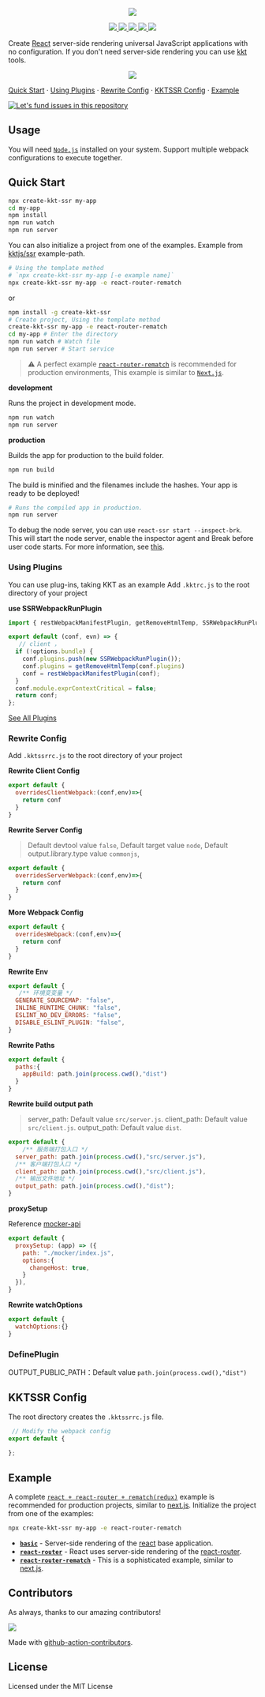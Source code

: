<p align="center">
  <a href="https://kktjs.github.io/ssr">
    <img src="https://user-images.githubusercontent.com/1680273/157196191-9e56f20a-8991-487a-a78d-35352a2c1222.png">
  </a>
</p>

<p align="center">
  <a href="https://github.com/kktjs/ssr/issues">
    <img src="https://img.shields.io/github/issues/kktjs/ssr.svg">
  </a>
  <a href="https://github.com/kktjs/ssr/network">
    <img src="https://img.shields.io/github/forks/kktjs/ssr.svg">
  </a>
  <a href="https://github.com/kktjs/ssr/stargazers">
    <img src="https://img.shields.io/github/stars/kktjs/ssr.svg">
  </a>
  <a href="https://github.com/kktjs/ssr/releases">
    <img src="https://img.shields.io/github/release/kktjs/ssr.svg">
  </a>
  <a href="https://www.npmjs.com/package/@kkt/ssr">
    <img src="https://img.shields.io/npm/v/@kkt/ssr.svg">
  </a>
</p>

Create [React](https://github.com/facebook/react) server-side rendering universal JavaScript applications with no configuration. If you don't need server-side rendering you can use [kkt](https://github.com/jaywcjlove/kkt) tools.

<p align="center">
  <a href="https://github.com/kktjs/ssr/tree/master/example/react-router%2Brematch">
    <img src="https://github.com/kktjs/ssr/raw/847e32d0f04c30da9f7b3bd637be9fa6b1eee22b/assets/ssr.png?sanitize=true">
  </a>
</p>

[Quick Start](#quick-start) · [Using Plugins](#using-plugins) · [Rewrite Config](#rewrite-config) · [KKTSSR Config](#kktssr-config) · [Example](#example)

[![Let's fund issues in this repository](https://issuehunt.io/static/embed/issuehunt-button-v1.svg)](https://issuehunt.io/repos/159655834)

## Usage

You will need [`Node.js`](https://nodejs.org) installed on your system.
Support multiple webpack configurations to execute together.

## Quick Start

```bash
npx create-kkt-ssr my-app
cd my-app
npm install
npm run watch
npm run server
```

You can also initialize a project from one of the examples. Example from [kktjs/ssr](./example) example-path. 

```bash
# Using the template method
# `npx create-kkt-ssr my-app [-e example name]`
npx create-kkt-ssr my-app -e react-router-rematch
```

or

```bash
npm install -g create-kkt-ssr
# Create project, Using the template method
create-kkt-ssr my-app -e react-router-rematch
cd my-app # Enter the directory
npm run watch # Watch file
npm run server # Start service
```

> ⚠️ A perfect example [`react-router-rematch`](example/react-router-rematch) is recommended for production environments, This example is similar to [`Next.js`](https://github.com/zeit/next.js).

**development**

Runs the project in development mode.  

```bash
npm run watch 
npm run server
```

**production**

Builds the app for production to the build folder.

```bash
npm run build
```

The build is minified and the filenames include the hashes.
Your app is ready to be deployed!

```bash
# Runs the compiled app in production.
npm run server
```

To debug the node server, you can use `react-ssr start --inspect-brk`. This will start the node server, enable the inspector agent and Break before user code starts. For more information, see [this](https://nodejs.org/en/docs/inspector/).

### Using Plugins

You can use plug-ins, taking KKT as an example
Add `.kktrc.js` to the root directory of your project

**use SSRWebpackRunPlugin**

```js
import { restWebpackManifestPlugin, getRemoveHtmlTemp, SSRWebpackRunPlugin } from '@kkt/ssr/lib/plugins';

export default (conf, evn) => {
   // client ，
  if (!options.bundle) {
    conf.plugins.push(new SSRWebpackRunPlugin());
    conf.plugins = getRemoveHtmlTemp(conf.plugins)
    conf = restWebpackManifestPlugin(conf);
  }
  conf.module.exprContextCritical = false;
  return conf;
};

```

[See All Plugins](https://www.npmjs.com/search?q=kkt-plugin)


### Rewrite Config

Add `.kktssrrc.js` to the root directory of your project

**Rewrite Client Config**

```js
export default {
  overridesClientWebpack:(conf,env)=>{
    return conf
  }
}
```

**Rewrite Server Config**

> Default devtool value `false`, Default target value `node`, Default output.library.type value `commonjs`,

```js
export default {
  overridesServerWebpack:(conf,env)=>{
    return conf
  }
}
```

**More Webpack Config**

```js
export default {
  overridesWebpack:(conf,env)=>{
    return conf
  }
}
```

**Rewrite Env**

```js
export default {
   /** 环境变变量 */
  GENERATE_SOURCEMAP: "false",
  INLINE_RUNTIME_CHUNK: "false",
  ESLINT_NO_DEV_ERRORS: "false",
  DISABLE_ESLINT_PLUGIN: "false",
}
```

**Rewrite Paths**

```js
export default {
  paths:{
    appBuild: path.join(process.cwd(),"dist")
  }
}
```

**Rewrite build output path**

> server_path: Default value `src/server.js`.
> client_path: Default value `src/client.js`.
> output_path: Default value `dist`.

```js
export default {
    /** 服务端打包入口 */
  server_path: path.join(process.cwd(),"src/server.js"),
  /** 客户端打包入口 */
  client_path: path.join(process.cwd(),"src/client.js"),
  /** 输出文件地址 */
  output_path: path.join(process.cwd(),"dist");
}
```

**proxySetup**

Reference [mocker-api](https://github.com/jaywcjlove/mocker-api) 

```js
export default {
  proxySetup: (app) => ({
    path: "./mocker/index.js",
    options:{
      changeHost: true,
    }
  }),
}
```

**Rewrite watchOptions**

```js
export default {
  watchOptions:{}
}
```

### DefinePlugin 

OUTPUT_PUBLIC_PATH：Default value `path.join(process.cwd(),"dist")`

## KKTSSR Config

The root directory creates the `.kktssrrc.js` file.

```js
 // Modify the webpack config
export default {
  
};

```

## Example

A complete [`react + react-router + rematch(redux)`](example/react-router-rematch-old) example is recommended for production projects, similar to [next.js](https://github.com/zeit/next.js). Initialize the project from one of the examples: 

```bash
npx create-kkt-ssr my-app -e react-router-rematch
```

- [**`basic`**](example/basic) - Server-side rendering of the [react](https://github.com/facebook/react) base application.
- [**`react-router`**](example/basic-routes) - React uses server-side rendering of the [react-router](https://github.com/ReactTraining/react-router).
- [**`react-router-rematch`**](example/react-router-rematch-old) - This is a sophisticated example, similar to [next.js](https://github.com/zeit/next.js).

## Contributors

As always, thanks to our amazing contributors!

<a href="https://github.com/kktjs/ssr/graphs/contributors">
  <img src="https://kktjs.github.io/ssr/CONTRIBUTORS.svg" />
</a>

Made with [github-action-contributors](https://github.com/jaywcjlove/github-action-contributors).

## License

Licensed under the MIT License
